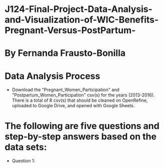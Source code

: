 # J124-Final-Project-Data-Analysis-and-Visualization-of-WIC-Benefits-Pregnant-Versus-PostPartum-
# By Fernanda Frausto-Bonilla
# Data Analysis Process
* Download the "Pregnant_Women_Participation" and "Postpartum_Women_Participation" csv(s) for the years (2013-2016). There is a total of 8 csv(s) that should be cleaned on OpenRefine, uploaded to Google Drive, and opened with Google Sheets.
# The following are five questions and step-by-step answers based on the data sets:
* Question 1:
